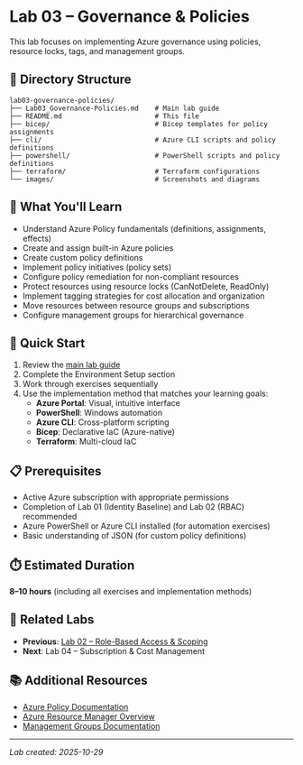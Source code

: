 # Lab 03 – Governance & Policies

This lab focuses on implementing Azure governance using policies, resource locks, tags, and management groups.

## 📁 Directory Structure

```
lab03-governance-policies/
├── Lab03_Governance-Policies.md    # Main lab guide
├── README.md                       # This file
├── bicep/                          # Bicep templates for policy assignments
├── cli/                            # Azure CLI scripts and policy definitions
├── powershell/                     # PowerShell scripts and policy definitions
├── terraform/                      # Terraform configurations
└── images/                         # Screenshots and diagrams
```

## 🎯 What You'll Learn

- Understand Azure Policy fundamentals (definitions, assignments, effects)
- Create and assign built-in Azure policies
- Create custom policy definitions
- Implement policy initiatives (policy sets)
- Configure policy remediation for non-compliant resources
- Protect resources using resource locks (CanNotDelete, ReadOnly)
- Implement tagging strategies for cost allocation and organization
- Move resources between resource groups and subscriptions
- Configure management groups for hierarchical governance

## 🚀 Quick Start

1. Review the [main lab guide](Lab03_Governance-Policies.md)
2. Complete the Environment Setup section
3. Work through exercises sequentially
4. Use the implementation method that matches your learning goals:
   - **Azure Portal**: Visual, intuitive interface
   - **PowerShell**: Windows automation
   - **Azure CLI**: Cross-platform scripting
   - **Bicep**: Declarative IaC (Azure-native)
   - **Terraform**: Multi-cloud IaC

## 📋 Prerequisites

- Active Azure subscription with appropriate permissions
- Completion of Lab 01 (Identity Baseline) and Lab 02 (RBAC) recommended
- Azure PowerShell or Azure CLI installed (for automation exercises)
- Basic understanding of JSON (for custom policy definitions)

## ⏱️ Estimated Duration

**8–10 hours** (including all exercises and implementation methods)

## 🔗 Related Labs

- **Previous**: [Lab 02 – Role-Based Access & Scoping](../lab02-rbac-scoping/Lab02_Role-Based-Access-Scoping.md)
- **Next**: Lab 04 – Subscription & Cost Management

## 📚 Additional Resources

- [Azure Policy Documentation](https://learn.microsoft.com/en-us/azure/governance/policy/)
- [Azure Resource Manager Overview](https://learn.microsoft.com/en-us/azure/azure-resource-manager/management/overview)
- [Management Groups Documentation](https://learn.microsoft.com/en-us/azure/governance/management-groups/)

---

*Lab created: 2025-10-29*

